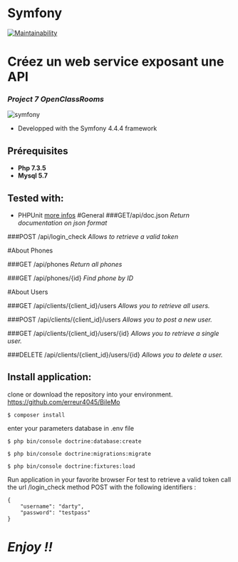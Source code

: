 # Symfony
[![Maintainability](https://api.codeclimate.com/v1/badges/770472da3b7b6b6cbbab/maintainability)](https://codeclimate.com/github/erreur4045/BileMo/maintainability)

Créez un web service exposant une API
==================================
### *Project 7 OpenClassRooms*

![symfony](https://d1pwix07io15pr.cloudfront.net/vd3200fdf32/images/logos/header-logo.svg)

* Developped with the Symfony 4.4.4 framework

## Prérequisites
* **Php 7.3.5**
* **Mysql 5.7**

## Tested with:
- PHPUnit [more infos](https://phpunit.de/)
#General
###GET​
/api​/doc.json 
*Return documentation on json format*

###POST​
/api​/login_check 
*Allows to retrieve a valid token*

#About Phones

###GET
​/api​/phones *Return all phones*

###GET
​/api​/phones​/{id} *Find phone by ID*

#About Users

###GET
​/api​/clients​/{client_id}​/users *Allows you to retrieve all users.*

###POST
​/api​/clients​/{client_id}​/users *Allows you to post a new user.*

###GET
​/api​/clients​/{client_id}​/users​/{id} *Allows you to retrieve a single user.*

###DELETE
​/api​/clients​/{client_id}​/users​/{id} *Allows you to delete a user.*
## Install application:
clone or download the repository into your environment. https://github.com/erreur4045/BileMo

```
$ composer install
```
enter your parameters database in .env file
```
$ php bin/console doctrine:database:create
```
```
$ php bin/console doctrine:migrations:migrate
```
```
$ php bin/console doctrine:fixtures:load
```

Run application in your favorite browser
For test to retrieve a valid token call the url /login_check method POST with the following identifiers :
```
{
	"username": "darty",
	"password": "testpass"
}
```

# *Enjoy !!*